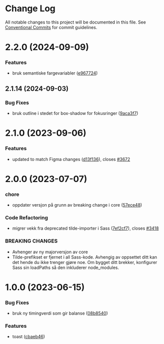 # Change Log

All notable changes to this project will be documented in this file.
See [Conventional Commits](https://conventionalcommits.org) for commit guidelines.

# 2.2.0 (2024-09-09)

### Features

- bruk semantiske fargevariabler ([e967724](https://github.com/fremtind/jokul/commit/e967724979b074f62aa92a8396292e17b51a4896))

## 2.1.14 (2024-09-03)

### Bug Fixes

- bruk outline i stedet for box-shadow for fokusringer ([9aca3f7](https://github.com/fremtind/jokul/commit/9aca3f7505079d8afd5b57c36011a5c7637cee89))

# 2.1.0 (2023-09-06)

### Features

-   updated to match Figma changes ([d13f136](https://github.com/fremtind/jokul/commit/d13f13664c2d7a5b404437323608400dd359fae3)), closes [#3672](https://github.com/fremtind/jokul/issues/3672)

# 2.0.0 (2023-07-07)

### chore

-   oppdater versjon på grunn av breaking change i core ([57ece48](https://github.com/fremtind/jokul/commit/57ece48fa0192fe825b544fdac24cdd56e58d0df))

### Code Refactoring

-   migrer vekk fra deprecated tilde-importer i Sass ([7ef2cf7](https://github.com/fremtind/jokul/commit/7ef2cf7a510122c69b2c5658c402f3dd9f5322f7)), closes [#3418](https://github.com/fremtind/jokul/issues/3418)

### BREAKING CHANGES

-   Avhenger av ny majorversjon av core
-   Tilde-prefikset er fjernet i all Sass-kode. Avhengig av oppsettet ditt kan det hende du
    ikke trenger gjøre noe. Om bygget ditt brekker, konfigurer Sass sin loadPaths så den
    inkluderer node_modules.

# 1.0.0 (2023-06-15)

### Bug Fixes

-   bruk ny timingverdi som gir balanse ([08b8540](https://github.com/fremtind/jokul/commit/08b85409e96574625c738cc0b7947872dd4113e4))

### Features

-   toast ([cbaeb46](https://github.com/fremtind/jokul/commit/cbaeb46dd805e21fe14d7a1debec206519c41d50))
